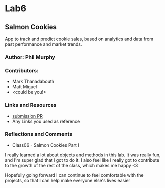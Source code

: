 # Lab6

## Salmon Cookies

App to track and predict cookie sales, based on analytics and data from past performance and market trends.

### Author: Phil Murphy

### Contributors:
* Mark Thanadabouth
* Matt Miguel
* <could be you!>


### Links and Resources
* [submission PR](http://xyz.com)
* Any Links you used as reference

### Reflections and Comments
* Class06 - Salmon Cookies Part I

I really learned a lot about objects and methods in this lab. It was really fun, and I'm super glad that I got to do it. I also feel like I really got to contribute to the growth of the rest of the class, which makes me happy <3

Hopefully going forward I can continue to feel comfortable with the projects, so that I can help make everyone else's lives easier
